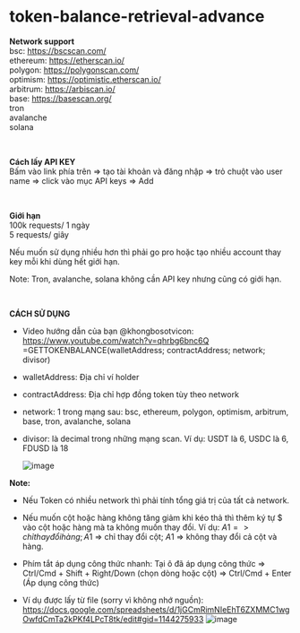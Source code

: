 # token-balance-retrieval-advance

<b>Network support</b> <br />
bsc: https://bscscan.com/ <br />
ethereum: https://etherscan.io/ <br />
polygon: https://polygonscan.com/ <br />
optimism: https://optimistic.etherscan.io/ <br />
arbitrum: https://arbiscan.io/ <br />
base: https://basescan.org/ <br />
tron <br />
avalanche <br />
solana <br />

<br />

<b>Cách lấy API KEY</b> <br />
Bấm vào link phía trên => tạo tài khoản và đăng nhập => trỏ chuột vào user name => click vào mục API keys => Add <br />

<br />

<b>Giới hạn</b> <br />
100k requests/ 1 ngày <br />
5 requests/ giây <br />

Nếu muốn sử dụng nhiều hơn thì phải go pro hoặc tạo nhiều account thay key mỗi khi dùng hết giới hạn. <br />

Note: Tron, avalanche, solana không cần API key nhưng cũng có giới hạn.  <br />

<br />

<b>CÁCH SỬ DỤNG</b> <br />

- Video hướng dẫn của bạn @khongbosotvicon: https://www.youtube.com/watch?v=qhrbg6bnc6Q
  <br>
  =GETTOKENBALANCE(walletAddress; contractAddress; network; divisor) <br />
- walletAddress: Địa chỉ ví holder <br />
- contractAddress: Địa chỉ hợp đồng token tùy theo network <br />
- network: 1 trong mạng sau: bsc, ethereum, polygon, optimism, arbitrum, base, tron, avalanche, solana <br />
- divisor: là decimal trong những mạng scan. Ví dụ: USDT là 6, USDC là 6, FDUSD là 18 <br />

  ![image](https://github.com/vongminhtan/token-balance-retrieval-advance/assets/45420102/4566bab1-3bd5-4632-83a9-e94cda729e44) <br />

<b>Note: </b> <br />
- Nếu Token có nhiều network thì phải tính tổng giá trị của tất cả network. <br />
- Nếu muốn cột hoặc hàng không tăng giảm khi kéo thả thì thêm ký tự $ vào cột hoặc hàng mà ta không muốn thay đổi. Ví dụ: $A1 => chỉ thay đổi hàng; A$1 => chỉ thay đổi cột; $A$1 => không thay đổi cả cột và hàng. <br />
- Phím tắt áp dụng công thức nhanh: Tại ô đã áp dụng công thức => Ctrl/Cmd + Shift + Right/Down (chọn dòng hoặc cột) => Ctrl/Cmd + Enter (Áp dụng công thức) <br />

- Ví dụ được lấy từ file (sorry vì không nhớ nguồn): https://docs.google.com/spreadsheets/d/1jGCmRimNIeEhT6ZXMMC1wgOwfdCmTa2kPKf4LPcT8tk/edit#gid=1144275933
![image](https://github.com/vongminhtan/token-balance-retrieval-advance/assets/45420102/4e24bf6f-6626-4f45-a973-5d443a150768)

